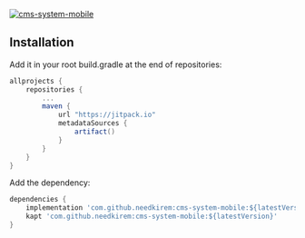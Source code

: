 [![cms-system-mobile](https://jitpack.io/v/needkirem/cms-system-mobile.svg)](https://jitpack.io/#needkirem/cms-system-mobile)

## Installation
Add it in your root build.gradle at the end of repositories:
```gradle
allprojects {
    repositories {
        ...
        maven {
            url "https://jitpack.io"
            metadataSources {
                artifact()
            }
        }
    }
}
```

Add the dependency:
```gradle
dependencies {
    implementation 'com.github.needkirem:cms-system-mobile:${latestVersion}'
    kapt 'com.github.needkirem:cms-system-mobile:${latestVersion}'
}
```